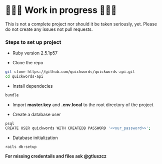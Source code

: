 # 🚧🚧🚧 Work in progress 🚧🚧🚧
This is not a complete project nor should it be taken seriously, yet. Please do not create any issues not pull requests.

### Steps to set up project
* Ruby version 2.5.1p57 

* Clone the repo
```bash
git clone https://github.com/quickwords/quickwords-api.git
cd quickwords-api
```

* Install dependecies
```bash
bundle
```

* Import **master.key** and **.env.local** to the root directory of the project

* Create a database user
```bash
psql
CREATE USER quickwords WITH CREATEDB PASSWORD '<<our_password>>';
```  

* Database initialization
```
rails db:setup
```

**For missing credentails and files ask @gtluszcz**
